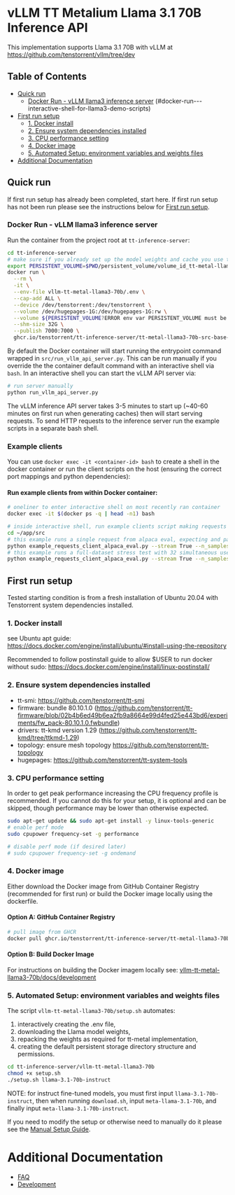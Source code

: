 # vLLM TT Metalium Llama 3.1 70B Inference API

This implementation supports Llama 3.1 70B with vLLM at https://github.com/tenstorrent/vllm/tree/dev

## Table of Contents

- [Quick run](#quick-run)
  - [Docker Run - vLLM llama3 inference server](#docker-run---llama3-inference-server)
(#docker-run---interactive-shell-for-llama3-demo-scripts)
- [First run setup](#first-run-setup)
  - [1. Docker install](#1-docker-install)
  - [2. Ensure system dependencies installed](#2-ensure-system-dependencies-installed)
  - [3. CPU performance setting](#3-cpu-performance-setting)
  - [4. Docker image](#4-docker-image)
  - [5. Automated Setup: environment variables and weights files](#5-automated-setup-environment-variables-and-weights-files)
- [Additional Documentation](#additional-documentation)

## Quick run

If first run setup has already been completed, start here. If first run setup has not been run please see the instructions below for [First run setup](#first-run-setup).

### Docker Run - vLLM llama3 inference server

Run the container from the project root at `tt-inference-server`:
```bash
cd tt-inference-server
# make sure if you already set up the model weights and cache you use the correct persistent volume
export PERSISTENT_VOLUME=$PWD/persistent_volume/volume_id_tt-metal-llama-3.1-70b-instructv0.0.1/
docker run \
  --rm \
  -it \
  --env-file vllm-tt-metal-llama3-70b/.env \
  --cap-add ALL \
  --device /dev/tenstorrent:/dev/tenstorrent \
  --volume /dev/hugepages-1G:/dev/hugepages-1G:rw \
  --volume ${PERSISTENT_VOLUME?ERROR env var PERSISTENT_VOLUME must be set}:/home/user/cache_root:rw \
  --shm-size 32G \
  --publish 7000:7000 \
  ghcr.io/tenstorrent/tt-inference-server/tt-metal-llama3-70b-src-base-vllm:v0.0.2-tt-metal-385904186f81-384f1790c3be
```

By default the Docker container will start running the entrypoint command wrapped in `src/run_vllm_api_server.py`.
This can be run manually if you override the the container default command with an interactive shell via `bash`. 
In an interactive shell you can start the vLLM API server via:
```bash
# run server manually
python run_vllm_api_server.py
```

The vLLM inference API server takes 3-5 minutes to start up (~40-60 minutes on first run when generating caches) then will start serving requests. To send HTTP requests to the inference server run the example scripts in a separate bash shell. 

### Example clients

You can use `docker exec -it <container-id> bash` to create a shell in the docker container or run the client scripts on the host (ensuring the correct port mappings and python dependencies):

#### Run example clients from within Docker container:
```bash
# oneliner to enter interactive shell on most recently ran container
docker exec -it $(docker ps -q | head -n1) bash

# inside interactive shell, run example clients script making requests to vLLM server:
cd ~/app/src
# this example runs a single request from alpaca eval, expecting and parsing the streaming response
python example_requests_client_alpaca_eval.py --stream True --n_samples 1 --num_full_iterations 1 --batch_size 1
# this example runs a full-dataset stress test with 32 simultaneous users making requests
python example_requests_client_alpaca_eval.py --stream True --n_samples 805 --num_full_iterations 1 --batch_size 32
```


## First run setup

Tested starting condition is from a fresh installation of Ubuntu 20.04 with Tenstorrent system dependencies installed.

### 1. Docker install

see Ubuntu apt guide: https://docs.docker.com/engine/install/ubuntu/#install-using-the-repository

Recommended to follow postinstall guide to allow $USER to run docker without sudo: https://docs.docker.com/engine/install/linux-postinstall/

### 2. Ensure system dependencies installed

- tt-smi: https://github.com/tenstorrent/tt-smi
- firmware: bundle 80.10.1.0 (https://github.com/tenstorrent/tt-firmware/blob/02b4b6ed49b6ea2fb9a8664e99d4fed25e443bd6/experiments/fw_pack-80.10.1.0.fwbundle)
- drivers: tt-kmd version 1.29 (https://github.com/tenstorrent/tt-kmd/tree/ttkmd-1.29)
- topology: ensure mesh topology https://github.com/tenstorrent/tt-topology
- hugepages: https://github.com/tenstorrent/tt-system-tools

### 3. CPU performance setting

In order to get peak performance increasing the CPU frequency profile is recommended. If you cannot do this for your setup, it is optional and can be skipped, though performance may be lower than otherwise expected.

```bash
sudo apt-get update && sudo apt-get install -y linux-tools-generic
# enable perf mode
sudo cpupower frequency-set -g performance

# disable perf mode (if desired later)
# sudo cpupower frequency-set -g ondemand
```

### 4. Docker image

Either download the Docker image from GitHub Container Registry (recommended for first run) or build the Docker image locally using the dockerfile.

#### Option A: GitHub Container Registry

```bash
# pull image from GHCR
docker pull ghcr.io/tenstorrent/tt-inference-server/tt-metal-llama3-70b-src-base-vllm:v0.0.2-tt-metal-385904186f81-384f1790c3be
```

#### Option B: Build Docker Image

For instructions on building the Docker imagem locally see: [vllm-tt-metal-llama3-70b/docs/development](../vllm-tt-metal-llama3-70b/docs/development.md#step-1-build-docker-image)

### 5. Automated Setup: environment variables and weights files

The script `vllm-tt-metal-llama3-70b/setup.sh` automates:

1. interactively creating the .env file,
2. downloading the Llama model weights,
3. repacking the weights as required for tt-metal implementation,
4. creating the default persistent storage directory structure and permissions.

```bash
cd tt-inference-server/vllm-tt-metal-llama3-70b
chmod +x setup.sh
./setup.sh llama-3.1-70b-instruct
```

NOTE: for instruct fine-tuned models, you must first input `llama-3.1-70b-instruct`, then when running `download.sh`, input `meta-llama-3.1-70b`, and finally input `meta-llama-3.1-70b-instruct`.

If you need to modify the setup or otherwise need to manually do it please see the [Manual Setup Guide](docs/manual_setup_guide.md).

# Additional Documentation

- [FAQ](docs/faq.md)
- [Development](docs/development.md)
